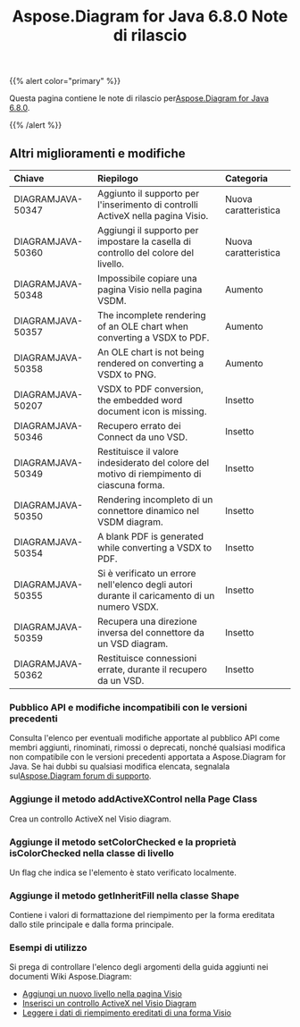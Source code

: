 ﻿---
title: Aspose.Diagram for Java 6.8.0 Note di rilascio
type: docs
weight: 40
url: /it/java/aspose-diagram-for-java-6-8-0-release-notes/
---
{{% alert color="primary" %}} 

 Questa pagina contiene le note di rilascio per[Aspose.Diagram for Java 6.8.0](https://docs.aspose.com/diagram/java/aspose-diagram-for-java-6-8-0-release-notes/).

{{% /alert %}} 
## **Altri miglioramenti e modifiche**

|**Chiave**|**Riepilogo**|**Categoria**|
|:- |:- |:- |
|DIAGRAMJAVA-50347|Aggiunto il supporto per l'inserimento di controlli ActiveX nella pagina Visio.|Nuova caratteristica|
|DIAGRAMJAVA-50360|Aggiungi il supporto per impostare la casella di controllo del colore del livello.|Nuova caratteristica|
|DIAGRAMJAVA-50348|Impossibile copiare una pagina Visio nella pagina VSDM.|Aumento|
|DIAGRAMJAVA-50357|The incomplete rendering of an OLE chart when converting a VSDX to PDF.|Aumento|
|DIAGRAMJAVA-50358|An OLE chart is not being rendered on converting a VSDX to PNG.|Aumento|
|DIAGRAMJAVA-50207|VSDX to PDF conversion, the embedded word document icon is missing.|Insetto|
|DIAGRAMJAVA-50346|Recupero errato dei Connect da uno VSD.|Insetto|
|DIAGRAMJAVA-50349|Restituisce il valore indesiderato del colore del motivo di riempimento di ciascuna forma.|Insetto|
|DIAGRAMJAVA-50350|Rendering incompleto di un connettore dinamico nel VSDM diagram.|Insetto|
|DIAGRAMJAVA-50354|A blank PDF is generated while converting a VSDX to PDF.|Insetto|
|DIAGRAMJAVA-50355|Si è verificato un errore nell'elenco degli autori durante il caricamento di un numero VSDX.|Insetto|
|DIAGRAMJAVA-50359|Recupera una direzione inversa del connettore da un VSD diagram.|Insetto|
|DIAGRAMJAVA-50362|Restituisce connessioni errate, durante il recupero da un VSD.|Insetto|
### **Pubblico API e modifiche incompatibili con le versioni precedenti**
Consulta l'elenco per eventuali modifiche apportate al pubblico API come membri aggiunti, rinominati, rimossi o deprecati, nonché qualsiasi modifica non compatibile con le versioni precedenti apportata a Aspose.Diagram for Java. Se hai dubbi su qualsiasi modifica elencata, segnalala sul[Aspose.Diagram forum di supporto](https://forum.aspose.com/c/diagram/17).
### **Aggiunge il metodo addActiveXControl nella Page Class**
Crea un controllo ActiveX nel Visio diagram.
### **Aggiunge il metodo setColorChecked e la proprietà isColorChecked nella classe di livello**
Un flag che indica se l'elemento è stato verificato localmente.
### **Aggiunge il metodo getInheritFill nella classe Shape**
Contiene i valori di formattazione del riempimento per la forma ereditata dallo stile principale e dalla forma principale.
### **Esempi di utilizzo**
Si prega di controllare l'elenco degli argomenti della guida aggiunti nei documenti Wiki Aspose.Diagram:

- [Aggiungi un nuovo livello nella pagina Visio](/diagram/it/java/working-with-layers/#add-a-layer-in-the-visio-pagesheet)
- [Inserisci un controllo ActiveX nel Visio Diagram](/diagram/it/java/insert-an-activex-control-in-the-visio-diagram/)
- [Leggere i dati di riempimento ereditati di una forma Visio](/diagram/it/java/set-visio-shape-s-xform-line-and-fill-data/#retrieve-inherited-fill-data-of-a-visio-shape)
